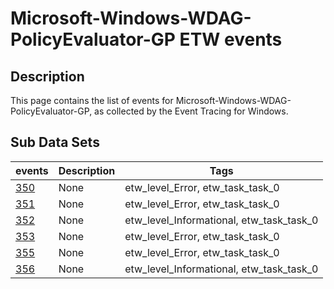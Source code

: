 # Microsoft-Windows-WDAG-PolicyEvaluator-GP ETW events

## Description
This page contains the list of events for Microsoft-Windows-WDAG-PolicyEvaluator-GP, as collected by the Event Tracing for Windows.

## Sub Data Sets
|events|Description|Tags|
|---|---|---|
|[350](events/event-350.md)|None|etw_level_Error, etw_task_task_0|
|[351](events/event-351.md)|None|etw_level_Error, etw_task_task_0|
|[352](events/event-352.md)|None|etw_level_Informational, etw_task_task_0|
|[353](events/event-353.md)|None|etw_level_Error, etw_task_task_0|
|[355](events/event-355.md)|None|etw_level_Error, etw_task_task_0|
|[356](events/event-356.md)|None|etw_level_Informational, etw_task_task_0|
